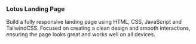 ### Lotus Landing Page

Build a fully responsive landing page using HTML, CSS, JavaScript and TailwindCSS. Focused on creating a clean design and smooth interactions, ensuring the page looks great and works well on all devices.
